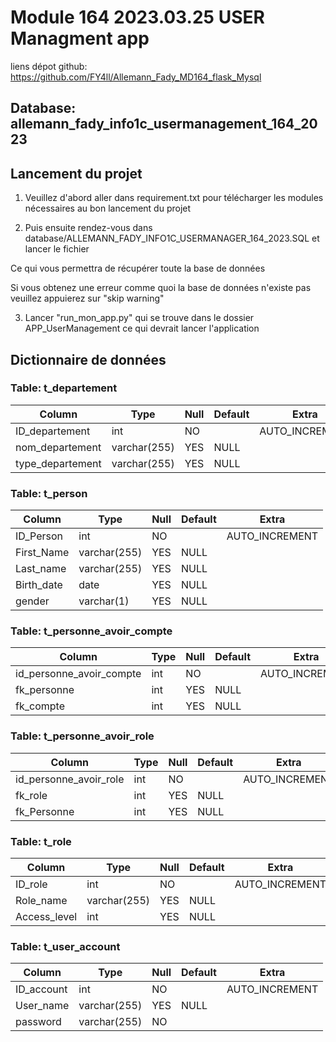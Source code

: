 # Module 164 2023.03.25 USER Managment app




liens dépot github: https://github.com/FY4ll/Allemann_Fady_MD164_flask_Mysql




## Database: allemann_fady_info1c_usermanagement_164_2023






## Lancement du projet




1. Veuillez d'abord aller dans requirement.txt pour télécharger les modules nécessaires au bon lancement du projet


2. Puis ensuite rendez-vous dans database/ALLEMANN_FADY_INFO1C_USERMANAGER_164_2023.SQL et lancer le fichier


Ce qui vous permettra de récupérer toute la base de données


Si vous obtenez une erreur comme quoi la base de données n'existe pas veuillez appuierez sur "skip warning"


3. Lancer "run_mon_app.py" qui se trouve dans le dossier APP_UserManagement ce qui devrait lancer l'application




## Dictionnaire de données 

### Table: t_departement

| Column            | Type         | Null | Default | Extra          |
|-------------------|--------------|------|---------|----------------|
| ID_departement    | int          | NO   |         | AUTO_INCREMENT |
| nom_departement   | varchar(255) | YES  | NULL    |                |
| type_departement  | varchar(255) | YES  | NULL    |                |

### Table: t_person

| Column       | Type         | Null | Default | Extra          |
|--------------|--------------|------|---------|----------------|
| ID_Person    | int          | NO   |         | AUTO_INCREMENT |
| First_Name   | varchar(255) | YES  | NULL    |                |
| Last_name    | varchar(255) | YES  | NULL    |                |
| Birth_date   | date         | YES  | NULL    |                |
| gender       | varchar(1)   | YES  | NULL    |                |

### Table: t_personne_avoir_compte

| Column                  | Type         | Null | Default | Extra |
|-------------------------|--------------|------|---------|-------|
| id_personne_avoir_compte| int          | NO   |         | AUTO_INCREMENT |
| fk_personne             | int          | YES  | NULL    |                |
| fk_compte               | int          | YES  | NULL    |                |

### Table: t_personne_avoir_role

| Column                  | Type         | Null | Default | Extra |
|-------------------------|--------------|------|---------|-------|
| id_personne_avoir_role  | int          | NO   |         | AUTO_INCREMENT |
| fk_role                 | int          | YES  | NULL    |                |
| fk_Personne             | int          | YES  | NULL    |                |

### Table: t_role

| Column       | Type         | Null | Default | Extra          |
|--------------|--------------|------|---------|----------------|
| ID_role      | int          | NO   |         | AUTO_INCREMENT |
| Role_name    | varchar(255) | YES  | NULL    |                |
| Access_level | int          | YES  | NULL    |                |

### Table: t_user_account

| Column       | Type         | Null | Default | Extra          |
|--------------|--------------|------|---------|----------------|
| ID_account   | int          | NO   |         | AUTO_INCREMENT |
| User_name    | varchar(255) | YES  | NULL    |                |
| password     | varchar(255) | NO   |         |                |
